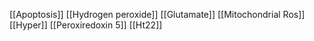 [[Apoptosis]]
[[Hydrogen peroxide]]
[[Glutamate]]
[[Mitochondrial Ros]]
[[Hyper]]
[[Peroxiredoxin 5]]
[[Ht22]]

